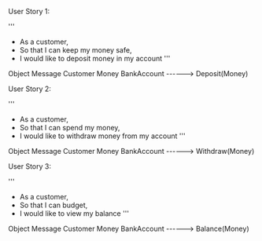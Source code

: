 User Story 1:

'''
* As a customer,
* So that I can keep my money safe,
* I would like to deposit money in my account
'''

Object              Message
Customer
Money
BankAccount ------>  Deposit(Money)

User Story 2:

'''
* As a customer,
* So that I can spend my money,
* I would like to withdraw money from my account
'''

Object              Message
Customer
Money
BankAccount ------>  Withdraw(Money)

User Story 3:

'''
* As a customer,
* So that I can budget,
* I would like to view my balance
'''

Object              Message
Customer
Money
BankAccount ------>  Balance(Money)
